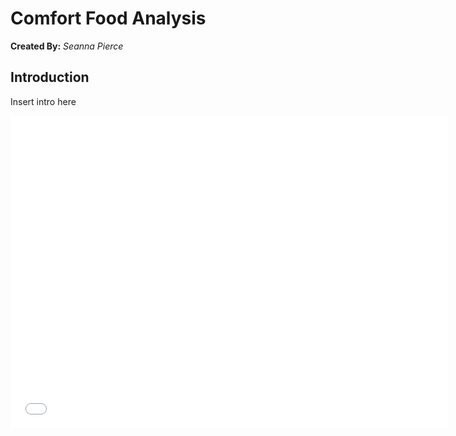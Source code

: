 
<html>
 <head>
  <title><i>Comfort Food Analysis</i></title>
 </head>
 <body>
  <h1><b>Comfort Food Analysis</b></h1>
    <p><b>Created By:</b> <i>Seanna Pierce</i></p>
  <h2>Introduction</h2>
    <p>Insert intro here</p>
    <iframe
      src="assets/recipe_heatmap.html"
      width="700"
      height="500"
      frameborder="0"
      style="background-color: black;"
    ></iframe>
 </body>
</html>


